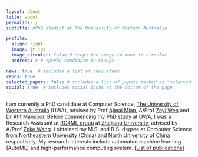 ```yaml
---
layout: about
title: about
permalink: /
subtitle: #PhD student at The University of Western Australia

profile:
  align: right
  image: jt.jpg
  image_circular: false # crops the image to make it circular
  address: > # <p>PhD candidate in CS</p>

news: true  # includes a list of news items
repos: true
selected_papers: false # includes a list of papers marked as "selected={true}"
social: true  # includes social icons at the bottom of the page
---
```


<!-- <h2>short bio</h2> -->
I am currently a PhD candidate at Computer Science, [The University of Western Australia](https://www.uwa.edu.au/home) (UWA), advised by Prof [Ajmal Mian](https://ajmalsaeed.net/), A/Prof [Zeyi Wen](https://zeyiwen.github.io/) and Dr [Atif Mansoor](https://research-repository.uwa.edu.au/en/persons/atif-mansoor).
Before commencing my PhD study at UWA, I was a Research Assistant at [RC4ML group](https://github.com/RC4ML) at [Zhejiang University](http://www.zju.edu.cn/), advised by A/Prof [Zeke Wang](https://wangzeke.github.io/).
I obtained my M.S. and B.S. degree at Computer Science from [Northeastern University (China)](http://www.neu.edu.cn/) and [North University of China](http://www.nuc.edu.cn/) respectively. 
My research interests include automated machine learning (AutoML) and high-performance computing system. [[List of publications](/publications/)]




<!-- Link to your social media connections, too. This theme is set up to use [Font Awesome icons](http://fortawesome.github.io/Font-Awesome/) and [Academicons](https://jpswalsh.github.io/academicons/), like the ones below. Add your Facebook, Twitter, LinkedIn, Google Scholar, or just disable all of them. -->
